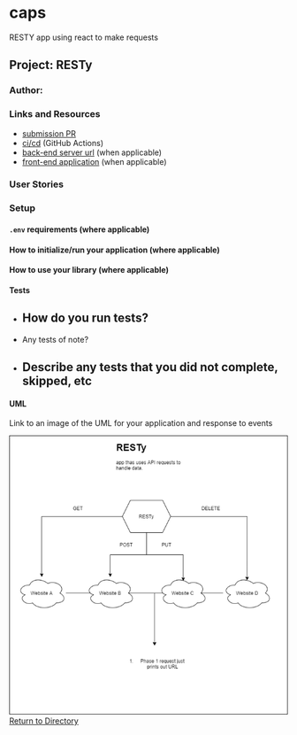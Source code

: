 # caps
RESTY app using react to make requests

## Project: RESTy

### Author: 

### Links and Resources

- [submission PR](https://github.com/brendon-401-advanced-javascript/resty/pull/1)
- [ci/cd](https://github.com/brendon-401-advanced-javascript/resty/actions) (GitHub Actions)
- [back-end server url](http://xyz.com) (when applicable)
- [front-end application](http://xyz.com) (when applicable)

### User Stories




### Setup

#### `.env` requirements (where applicable)



#### How to initialize/run your application (where applicable)



#### How to use your library (where applicable)

#### Tests

- How do you run tests?
    - 
- Any tests of note?
- Describe any tests that you did not complete, skipped, etc
    - 

#### UML

Link to an image of the UML for your application and response to events

![UML](./RESTy.png)
[Return to Directory](##Directory)